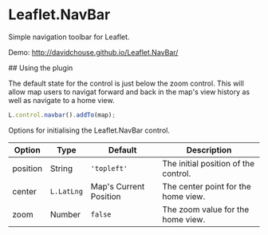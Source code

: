 Leaflet.NavBar
==============

Simple navigation toolbar for Leaflet.

Demo: http://davidchouse.github.io/Leaflet.NavBar/

<a name="using" />
## Using the plugin

The default state for the control is just below the zoom control. This will allow map users to navigat forward and back in the map's view history as well as navigate to a home view.

````js
L.control.navbar().addTo(map);
````

Options for initialising the Leaflet.NavBar control.

| Option | Type | Default | Description
| --- | --- | --- | ---
| position | String | `'topleft'` | The initial position of the control.
| center | `L.LatLng` | Map's Current Position | The center point for the home view.
| zoom | Number | `false` | The zoom value for the home view.
